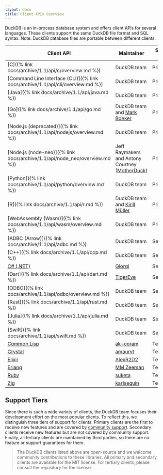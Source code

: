 ```yaml
---
layout: docu
title: Client APIs Overview
---
```


DuckDB is an in-process database system and offers client APIs for several languages. These clients support the same DuckDB file format and SQL syntax. Note: DuckDB database files are portable between different clients.

| Client API | Maintainer | Support tier |
|------------|------------|--------------|
| [C]({% link docs/archive/1.1/api/c/overview.md %})                              | DuckDB team                                                                | Primary       |
| [Command Line Interface (CLI)]({% link docs/archive/1.1/api/cli/overview.md %}) | DuckDB team                                                                | Primary       |
| [Java]({% link docs/archive/1.1/api/java.md %})                                 | DuckDB team                                                                | Primary       |
| [Go]({% link docs/archive/1.1/api/go.md %})                                     | DuckDB team and [Mark Boeker](https://github.com/marcboeker)               | Primary       |
| [Node.js (deprecated)]({% link docs/archive/1.1/api/nodejs/overview.md %})      | DuckDB team                                                                | Primary       |
| [Node.js (node-neo)]({% link docs/archive/1.1/api/node_neo/overview.md %})      | Jeff Raymakers and Antony Courtney ([MotherDuck](https://motherduck.com/)) | Primary       |
| [Python]({% link docs/archive/1.1/api/python/overview.md %})                    | DuckDB team                                                                | Primary       |
| [R]({% link docs/archive/1.1/api/r.md %})                                       | DuckDB team and [Kirill Müller](https://github.com/krlmlr)                 | Primary       |
| [WebAssembly (Wasm)]({% link docs/archive/1.1/api/wasm/overview.md %})          | DuckDB team                                                                | Primary       |
| [ADBC (Arrow)]({% link docs/archive/1.1/api/adbc.md %})                         | DuckDB team                                                                | Secondary     |
| [C++]({% link docs/archive/1.1/api/cpp.md %})                                   | DuckDB team                                                                | Secondary     |
| [C# (.NET)](https://duckdb.net/)                                    | [Giorgi](https://github.com/Giorgi)                                        | Secondary     |
| [Dart]({% link docs/archive/1.1/api/dart.md %})                                 | [TigerEye](https://www.tigereye.com/)                                      | Secondary     |
| [ODBC]({% link docs/archive/1.1/api/odbc/overview.md %})                        | DuckDB team                                                                | Secondary     |
| [Rust]({% link docs/archive/1.1/api/rust.md %})                                 | DuckDB team                                                                | Secondary     |
| [Julia]({% link docs/archive/1.1/api/julia.md %})                               | DuckDB team                                                                | Secondary     |
| [Swift]({% link docs/archive/1.1/api/swift.md %})                               | DuckDB team                                                                | Secondary     |
| [Common Lisp](https://github.com/ak-coram/cl-duckdb)                | [ak-coram](https://github.com/ak-coram)                                    | Tertiary      |
| [Crystal](https://github.com/amauryt/crystal-duckdb)                | [amauryt](https://github.com/amauryt)                                      | Tertiary      |
| [Elixir](https://github.com/AlexR2D2/duckdbex)                      | [AlexR2D2](https://github.com/AlexR2D2/duckdbex)                           | Tertiary      |
| [Erlang](https://github.com/mmzeeman/educkdb)                       | [MM Zeeman](https://github.com/mmzeeman)                                   | Tertiary      |
| [Ruby](https://github.com/suketa/ruby-duckdb)                       | [suketa](https://github.com/suketa)                                        | Tertiary      |
| [Zig](https://github.com/karlseguin/zuckdb.zig)                     | [karlseguin](https://github.com/karlseguin)                                | Tertiary      |

## Support Tiers

Since there is such a wide variety of clients, the DuckDB team focuses their development effort on the most popular clients.
To reflect this, we distinguish three tiers of support for clients.
Primary clients are the first to receive new features and are covered by [community support](https://duckdblabs.com/news/2023/10/02/support-policy).
Secondary clients receive new features but are not covered by community support.
Finally, all tertiary clients are maintained by third parties, so there are no feature or support guarantees for them.

> The DuckDB clients listed above are open-source and we welcome community contributions to these libraries.
> All primary and secondary clients are available for the MIT license.
> For tertiary clients, please consult the repository for the license.